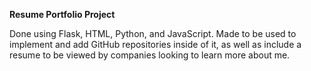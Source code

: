 **Resume Portfolio Project**

Done using Flask, HTML, Python, and JavaScript. Made to be used to implement and add GitHub repositories inside of it, as well as include a resume to be viewed by companies looking to learn more about me.
